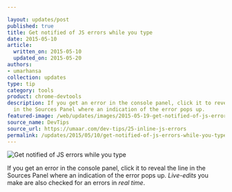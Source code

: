```yaml
---

layout: updates/post
published: true
title: Get notified of JS errors while you type
date: 2015-05-10
article:
  written_on: 2015-05-10
  updated_on: 2015-05-20
authors:
- umarhansa
collection: updates
type: tip
category: tools
product: chrome-devtools
description: If you get an error in the console panel, click it to reveal the line
  in the Sources Panel where an indication of the error pops up.
featured-image: /web/updates/images/2015-05-19-get-notified-of-js-errors-while-you-type/inline-js-errors.gif
source_name: DevTips
source_url: https://umaar.com/dev-tips/25-inline-js-errors
permalink: /updates/2015/05/10/get-notified-of-js-errors-while-you-type.html
---
```

<img src="/web/updates/images/2015-05-19-get-notified-of-js-errors-while-you-type/inline-js-errors.gif" alt="Get notified of JS errors while you type">

If you get an error in the console panel, click it to reveal the line in the Sources Panel where an indication of the error pops up. <em>Live-edits</em> you make are also checked for an errors in <em>real time</em>.